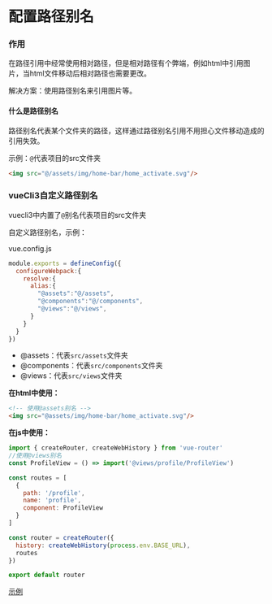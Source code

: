 # 配置路径别名

### 作用

在路径引用中经常使用相对路径，但是相对路径有个弊端，例如html中引用图片，当html文件移动后相对路径也需要更改。

解决方案：使用路径别名来引用图片等。

#### 什么是路径别名

路径别名代表某个文件夹的路径，这样通过路径别名引用不用担心文件移动造成的引用失效。

示例：`@`代表项目的src文件夹

```html
<img src="@/assets/img/home-bar/home_activate.svg"/>
```

### <div id="vueCli3"></div>vueCli3自定义路径别名

vuecli3中内置了`@`别名代表项目的src文件夹

自定义路径别名，示例：

vue.config.js

```js
module.exports = defineConfig({
  configureWebpack:{
    resolve:{
      alias:{
        "@assets":"@/assets",
        "@components":"@/components",
        "@views":"@/views",
      }
    }
  }
})
```

- @assets：代表`src/assets`文件夹
- @components：代表`src/components`文件夹
- @views：代表`src/views`文件夹

**在html中使用：**

```html
<!-- 使用@assets别名 -->
<img src="@assets/img/home-bar/home_activate.svg"/>
```

**在js中使用：**

```js
import { createRouter, createWebHistory } from 'vue-router'
//使用@views别名
const ProfileView = () => import('@views/profile/ProfileView')

const routes = [
  {
    path: '/profile',
    name: 'profile',
    component: ProfileView
  }
]

const router = createRouter({
  history: createWebHistory(process.env.BASE_URL),
  routes
})

export default router
```

[示例](./scaffolding/40-tabber/vue.config.js)